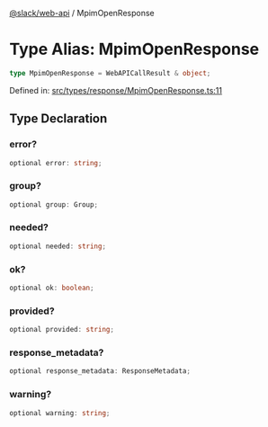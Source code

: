 [@slack/web-api](../index.md) / MpimOpenResponse

# Type Alias: MpimOpenResponse

```ts
type MpimOpenResponse = WebAPICallResult & object;
```

Defined in: [src/types/response/MpimOpenResponse.ts:11](https://github.com/slackapi/node-slack-sdk/blob/main/packages/web-api/src/types/response/MpimOpenResponse.ts#L11)

## Type Declaration

### error?

```ts
optional error: string;
```

### group?

```ts
optional group: Group;
```

### needed?

```ts
optional needed: string;
```

### ok?

```ts
optional ok: boolean;
```

### provided?

```ts
optional provided: string;
```

### response\_metadata?

```ts
optional response_metadata: ResponseMetadata;
```

### warning?

```ts
optional warning: string;
```
